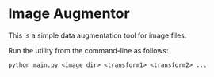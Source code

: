 # Image Augmentor

This is a simple data augmentation tool for image files.

Run the utility from the command-line as follows:

    python main.py <image dir> <transform1> <transform2> ...

